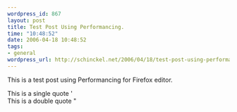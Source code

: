 ```yaml
--- 
wordpress_id: 867
layout: post
title: Test Post Using Performancing.
time: "10:48:52"
date: 2006-04-18 10:48:52
tags: 
- general
wordpress_url: http://schinckel.net/2006/04/18/test-post-using-performancing/
---
```

This is a test post using Performancing for Firefox editor.  
  
This is a single quote '  
This is a double quote "  

